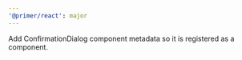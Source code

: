 ```yaml
---
'@primer/react': major
---
```


Add ConfirmationDialog component metadata so it is registered as a component.
